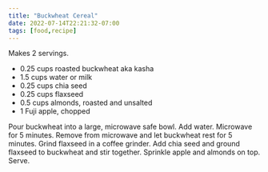 ```yaml
---
title: "Buckwheat Cereal"
date: 2022-07-14T22:21:32-07:00
tags: [food,recipe]
---
```


Makes 2 servings.

* 0.25 cups roasted buckwheat aka kasha
* 1.5 cups water or milk
* 0.25 cups chia seed
* 0.25 cups flaxseed
* 0.5 cups almonds, roasted and unsalted
* 1 Fuji apple, chopped

Pour buckwheat into a large, microwave safe bowl.
Add water.
Microwave for 5 minutes.
Remove from microwave and let buckwheat rest for 5 minutes.
Grind flaxseed in a coffee grinder.
Add chia seed and ground flaxseed to buckwheat and stir together.
Sprinkle apple and almonds on top.
Serve.
